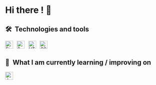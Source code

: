 # Hi there ! 👋  


## 🛠  Technologies and tools

<a name="learning-now"></a>


[<img src="https://img.shields.io/badge/Figma-282C34?logo=figma" alt="Figma logo" title="Figma" height="25" />][tech_tools_anchor]
&nbsp;
[<img src="https://img.shields.io/badge/Sass/scss-282C34?logo=sass" alt="Sass logo" title="Sass/Scss" height="25" />][tech_tools_anchor]
&nbsp;
[<img src="https://img.shields.io/badge/HTML5-282C34?logo=html5&logoColor=E34F26" alt="HTML5 logo" title="HTML5" height="25" />][tech_tools_anchor]
&nbsp;
[<img src="https://img.shields.io/badge/CSS3-282C34?logo=css3&logoColor=1572B6" alt="CSS3 logo" title="CSS3" height="25" />][tech_tools_anchor]
&nbsp;

<a name="learning-next"></a>

## 📖  What I am currently learning / improving on

[<img src="https://img.shields.io/badge/JavaScript-282C34?logo=javascript&logoColor=F7DFE" alt="JavaScript logo" title="JavaScript" height="25" />][tech_tools_anchor]
&nbsp;

[tech_tools_anchor]: #bonjour--
[learning_now_anchor]: #learning-now
[learning_next_anchor]: #learning-next
